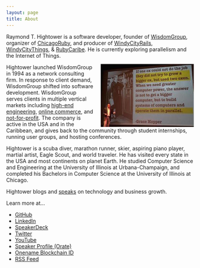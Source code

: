 ```yaml
---
layout: page
title: About
---
```


Raymond T. Hightower is a software developer, founder of [WisdomGroup](http://wisdomgroup.com), organizer of [ChicagoRuby](http://chicagoruby.org), and producer of [WindyCityRails](http://windycityrails.com), [WindyCityThings](http://windycitythings.com), & [RubyCaribe](http://rubycaribe.com). He is currently exploring parallelism and the Internet of Things.

<img style="margin-left:20px" src="/images/parallella_hopper_250.jpg" align="right" />

Hightower launched WisdomGroup in 1994 as a network consulting firm. In response to client demand, WisdomGroup shifted into software development. WisdomGroup serves clients in multiple vertical markets including [high-end engineering](http://www.wisdomgroup.com/case-studies/texas-am-university/), [online commerce](http://www.wisdomgroup.com/case-studies/singles-travel-international/), and [not-for-profit](http://www.wisdomgroup.com/case-studies/cathedralshelter/). The company is active in the USA and in the Caribbean, and gives back to the community through student internships, running user groups, and hosting conferences. 

Hightower is a scuba diver, marathon runner, skier, aspiring piano player, martial artist, Eagle Scout, and world traveler. He has visited every state in the USA and most continents on planet Earth. He studied Computer Science and Engineering at the University of Illinois at Urbana-Champaign, and completed his Bachelors in Computer Science at the University of Illinois at Chicago.

Hightower blogs and [speaks](/speaking) on technology and business growth.

Learn more at...

* [GitHub](http://github.com/rayhightower)
* [LinkedIn](http://linkedin.com/in/rayhightower)
* [SpeakerDeck](http://speakerdeck.com/rayhightower)
* [Twitter](http://twitter.com/rayhightower)
* [YouTube](http://youtube.com/wisdomgroupvideo)
* [Speaker Profile (Orate)](https://www.orate.me/speakers/825-ray-hightower)
* [Onename Blockchain ID](https://onename.com/rayhightower)
* [RSS Feed](/atom.xml)
